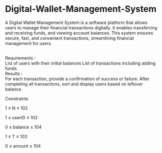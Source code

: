 # Digital-Wallet-Management-System
A Digital Wallet Management System is a software platform that allows users to manage their financial transactions digitally. It enables transferring and receiving funds, and viewing account balances. This system ensures secure, fast, and convenient transactions, streamlining financial management for users.

<br>
Requirements :
<br>
List of users with their initial balances
List of transactions including adding funds.

<br>
Results :
<br>
For each transaction, provide a confirmation of success or failure.
After completing all transactions, sort and display users based on leftover balance.

<br>

Constraints

1 ≤ N ≤ 102

1 ≤ userID ≤ 102

0 ≤ balance ≤ 104

1 ≤ T ≤ 103

0 ≤ amount ≤ 104
